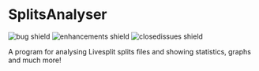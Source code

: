 # SplitsAnalyser

![bug shield](https://img.shields.io/github/issues-raw/noahkra/splitsanalyser/bug) ![enhancements shield](https://img.shields.io/github/issues-raw/noahkra/splitsanalyser/enhancement) ![closedissues shield](https://img.shields.io/github/issues-closed-raw/noahkra/splitsanalyser)

A program for analysing Livesplit splits files and showing statistics, graphs and much more!
